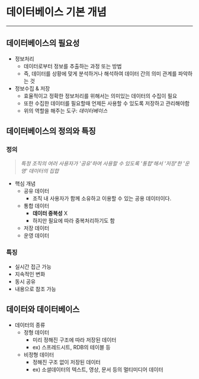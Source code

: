 # 데이터베이스 기본 개념

---

## 데이터베이스의 필요성

- 정보처리
  - 데이터로부터 정보를 추출하는 과정 또는 방법
  - 즉, 데이터를 상황에 맞게 분석하거나 해석하여 데이터 간의 의미 관계를 파악하는 것
- 정보수집 & 저장
  - 효율적이고 정확한 정보처리를 위해서는 의미있는 데이터의 수집이 필요
  - 또한 수집한 데이터를 필요할때 언제든 사용할 수 있도록 저장하고 관리해야함
  - 위의 역할을 해주는 도구: _데이터베이스_

## 데이터베이스의 정의와 특징

### 정의

> _특정 조직의 여러 사용자가 '공유'하여 사용할 수 있도록 '통합'해서 '저장'한 '운영' 데이터의 집합_

- 핵심 개념
  - 공유 데이터
    - 조직 내 사용자가 함께 소유하고 이용할 수 있는 공용 데이터이다.
  - 통합 데이터
    - **데이터 중복성** X
    - 하지만 필요에 따라 중복처리하기도 함
  - 저장 데이터
  - 운영 데이터

### 특징

- 실시간 접근 가능
- 지속적인 변화
- 동시 공유
- 내용으로 참조 가능

## 데이터와 데이터베이스

- 데이터의 종류
  - 정형 데이터
    - 미리 정해진 구조에 따라 저장된 데이터
    - ex) 스프레드시트, RDB의 테이블 등
  - 비정형 데이터
    - 정해진 구조 없이 저장된 데이터
    - ex) 소셜데이터의 텍스트, 영상, 문서 등의 멀티미디어 데이터

